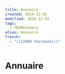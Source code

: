 ```yaml
---
title: Annuaire
created: 2024-12-01
modified: 2024-12-01
tags:
  - TBSMetadata
alias: Annuaire
french:
  - "[[22090 Yearbooks]]"
---
```

# Annuaire

